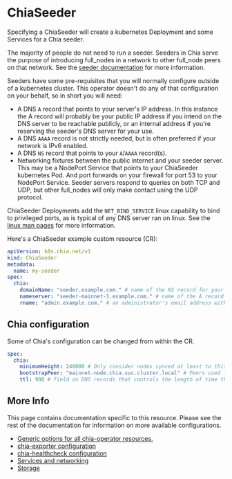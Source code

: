 # ChiaSeeder

Specifying a ChiaSeeder will create a kubernetes Deployment and some Services for a Chia seeder.

The majority of people do not need to run a seeder. Seeders in Chia serve the purpose of introducing full_nodes in a network to other full_node peers on that network. See the [seeder documentation](https://docs.chia.net/guides/seeder-user-guide/) for more information.

Seeders have some pre-requisites that you will normally configure outside of a kubernetes cluster. This operator doesn't do any of that configuration on your behalf, so in short you will need:

* A DNS `A` record that points to your server's IP address. In this instance the A record will probably be your public IP address if you intend on the DNS server to be reachable publicly, or an internal address if you're reserving the seeder's DNS server for your use.
* A DNS `AAAA` record is not strictly needed, but is often preferred if your network is IPv6 enabled.
* A DNS `NS` record that points to your `A`/`AAAA` record(s).
* Networking fixtures between the public internet and your seeder server. This may be a NodePort Service that points to your ChiaSeeder kubernetes Pod. And port forwards on your firewall for port 53 to your NodePort Service. Seeder servers respond to queries on both TCP and UDP, but other full_nodes will only make contact using the UDP protocol.

ChiaSeeder Deployments add the `NET_BIND_SERVICE` linux capability to bind to privileged ports, as is typical of any DNS server ran on linux. See the [linux man pages](https://man7.org/linux/man-pages/man7/capabilities.7.html) for more information.

Here's a ChiaSeeder example custom resource (CR):

```yaml
apiVersion: k8s.chia.net/v1
kind: ChiaSeeder
metadata:
  name: my-seeder
spec:
  chia:
    domainName: "seeder.example.com." # name of the NS record for your server with a trailing period. (ex. "seeder.example.com.")
    nameserver: "seeder-mainnet-1.example.com." # name of the A record for your server with a trailing period. (ex. "seeder-us-west-2.example.com.")
    rname: "admin.example.com." # an administrator's email address with '@' replaced with '.' and a trailing period.
```

## Chia configuration

Some of Chia's configuration can be changed from within the CR.

```yaml
spec:
  chia:
    minimumHeight: 240000 # Only consider nodes synced at least to this height
    bootstrapPeer: "mainnet-node.chia.svc.cluster.local" # Peers used for the initial crawler run to find peers
    ttl: 900 # field on DNS records that controls the length of time that a record is considered valid
```

## More Info

This page contains documentation specific to this resource. Please see the rest of the documentation for information on more available configurations.

* [Generic options for all chia-operator resources.](all.md)
* [chia-exporter configuration](chia-exporter.md)
* [chia-healthcheck configuration](chia-healthcheck.md)
* [Services and networking](services-networking.md)
* [Storage](storage.md)
